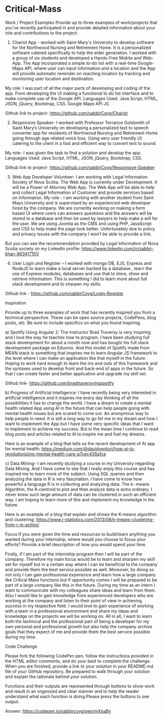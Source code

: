 # Critical-Mass

Work / Project Examples
Provide up to three examples of work/projects that you've recently participated in and provide detailed information about your role and contributions to the project.
1. Chariot App - worked with Saint Mary's University to develop software for the Northwood Nursing and Retirement Home.
It is a personalized software catered specifically to help the elder generation. I worked with a group of six students and developed a Hands-Free Mobile and Web-App. The App incorporated a simple to-do list with a real-time Google-Maps API, where user can input information and a location and the App will provide automatic reminder on reaching location by tracking and monitoring user location and destination. 


My role: I was part of all the major parts of developing and coding of the app. From developing the UI making a functional to do list interface and to make complete use of the Google API. 
Languages Used: Java Script, HTML, JSON, jQuery, Bootstrap, CSS. Google Maps API JS.


Github link to project- https://github.com/sabbirCoyg/Chariot

2. Responsive Speaker- I worked with Professor Terrance Goldsmith of Saint Mary’s University on developing a personalized text to speech converter app for residents of Northwood Nursing and Retirement Home going through age related voice loss. Using very user friendly UI catering to the client in a fast and efficient way to convert text to sound. 


My role- I was given the task to find a solution and develop the app.
Languages Used: Java Script, HTML, JSON, jQuery, Bootstrap, CSS.


Github link to project- https://github.com/sabbirCoyg/Responsive-Speaker

3. Web App Developer Volunteer- I am working with Legal Information Society of Nova Scotia. The Web App is currently under Development. It will be a Power of Attorney Web App. The Web App will be able to help and collect Legal Information of Customer and provide services based on Information.
My role - I am working with another student from Saint Mays University and is supervised by an experienced web developer hired by the company. We are currently working on making a form based UI where users can answers questions and the answers will be stored to a database and then be used by lawyers to help make a will for the user. We are using Joomla as the CMS and using PHP, JavaScript and CSS to help make the page look better. Unfortunately due to policy and privacy issues with the company I won’t be able to provide a link. 


But you can see the recommendation provided by Legal Information of Nova Scotia society on my LinkedIn profile: https://www.linkedin.com/in/sabbir-khan-863417151/

4. User Login and Register – I worked with mongo DB, EJS, Express and NodeJS  to learn make a local server backed by a database , learn the use of Express modules, databases and use that to store, show and retrieve information. This is something I did to learn more about full stack development and to sharpen my skills.


Github link - https://github.com/sabbirCoyg/Login-Register

Inspiration


Provide up to three examples of work that has recently inspired you from a technical perspective. These can be open source projects, CodePens, blog posts, etc. Be sure to include specifics on what you found inspiring.


a) Spotify Using Angular 2: The instructor Brad Traversy is very inspiring and I love the way he teaches how to program. I have been studying full stack development for about a month now and has bought his full stack development package on Eduonix. And this model of Spotify made from MEAN stack is something that inspires me to learn Angular JS framework to the level where I can make an application like that myself in the future. Hoping to work hard enough to learn the ins and outs of this framework and the syntaxes used to develop front and back-end of apps in the future. So that I can create faster and better application and upgrade my skill set.


Github link- https://github.com/bradtraversy/ngspotify

b) Progress of Artificial Intelligence: I have recently being very interested in artificial intelligence and it inspires me every day thinking of all the possibilities it has to change the world. I have a dream to create  a mental health related App using AI in the future that can help people going with mental health issues but are scared to come out. An anonymous way to help people in need. It is still a long way to go for me in my dream and how I want to implement the App but I have some very specific ideas that I want to implement to achieve my success. But in the mean time I continue to read blog posts and articles related to AI to inspire me and fuel my dreams.

Here is an example of a blog that tells us the recent development of AI app for mental health: https://medium.com/@davidventuri/how-ai-is-revolutionizing-mental-health-care-a7cec436a1ce

c) Data Mining- I am recently studying a course in my University regarding Data Mining. And I have come to see that I really enjoy this course and has inspired me to learn more of the subject. Using SQL queries and then analyzing the data in R is very fascination. I have come to know how powerful a language R is in collecting and analyzing data. The k- means Algorithm, the K-centroid to plot and then analyze data is extra ordinary. I never knew such large amount of data can be clustered in such an efficient way. I am hoping to learn more of this and implement my knowledge in the future. 

Here is an example of a blog that explain and shows the K-means algorithm and clustering: https://www.r-statistics.com/2013/08/k-means-clustering-from-r-in-action/


Focus
If you were given the time and resources to build/learn anything you wanted during your internship, where would you choose to focus your efforts? Provide a brief description of how you would spend your time.


Firstly, if I am part of the internship program then I will be part of the company. Therefore my main focus would be to learn and sharpen my skill set for myself but in a certain way where I can be beneficial to the company and provide them the best service possible as well. Moreover, by doing so not only I can gain professional experience and learn how a large company like Critical Mass functions but if opportunity comes I will be prepared to be part of a large company like this in the future. During my time as an intern I want to communicate with my colleagues share ideas and learn from them. Also I would like to gain knowledge from experienced developers who are working at the company and listen to their point of view in achieving success in my respective field. I would love to gain experience of working with a team in a professional environment and share my ideas and knowledge on the projects we will be working on. All in all, I want to learn both the technical and the professional part of being a developer for my own personal and professional growth but also help the company archive goals that they expect of me and provide them the best service possible during my time.


Code Challenge


Please fork the following CodePen pen, follow the instructions provided in the HTML editor comments, and do your best to complete the challenge. When you are finished, provide a link to your solution in your README.md file of your GitHub repository. Be prepared to walk through your solution and explain the rationale behind your solution.

Functions and their outputs are represented through buttons to show work and result in an organized and clear manner and to help the reader understand what each function is doing.Please press the buttons to see output.


Answer: https://codepen.io/sabbircoyg/pen/mXpaBy













